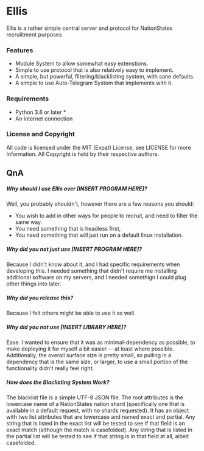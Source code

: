 # Ellis  
  Ellis is a rather simple central server and protocol for NationStates
recruiitment purposes

### Features  
- Module System to allow somewhat easy extenstions.
- Simple to use protocol that is also relatively easy to implement.
- A simple, but powerful, filtering/blacklisting system, with sane defaults.
- A simple to use Auto-Telegram System that implements with it.

### Requirements  
- Python 3.8 or later *
- An internet connection

### License and Copyright  
  All code is licensed under the MIT (Expat) License, see LICENSE for more Information.
  All Copyright is held by their respective authors.

## QnA  
##### Why should I use Ellis over [INSERT PROGRAM HERE]?  
  Well, you probably shouldn't, however there are a few reasons you should:
   - You wish to add in other ways for people to recruit, and need to filter the same way.
   - You need something that is headless first,
   - You need something that will just run on a default linux installation.

##### Why did you not just use [INSERT PROGRAM HERE]?  
  Because I didn't know about it, and I had specific requirements when developing
this. I needed something that didn't require me installing additional software on
my servers, and I needed somethign I could plug other things into later.

##### Why did you release this?  
  Because I felt others might be able to use it as well.

##### Why did you not use [INSERT LIBRARY HERE]?  
  Ease. I wanted to ensure that it was as minimal-dependency as possible,
to make deploying it for myself a bit easier -- at least where possible.
Additionally, the overall surface size is pretty small, so pulling in a dependency
that is the same size, or larger, to use a small portion of the functionality
didn't really feel right.

##### How does the Blaclisting System Work?  
  The blacklist file is a simple UTF-8 JSON file. The root attributes is the lowercase name
of a NationStates nation shard (specifically one that is available in a default request,
with no shards requested). It has an object with two list attributes that are lowercase and named
exact and partial. Any string that is listed in the exact list will be tested to see if that field
is an exact match (although the match is casefolded). Any string that is listed in the partial list
will be tested to see if that string is in that field at all, albeit casefolded. 
